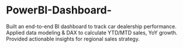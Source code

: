 # PowerBI-Dashboard-

Built an end-to-end BI dashboard to track car dealership performance.
Applied data modeling & DAX to calculate YTD/MTD sales, YoY growth.
Provided actionable insights for regional sales strategy.
